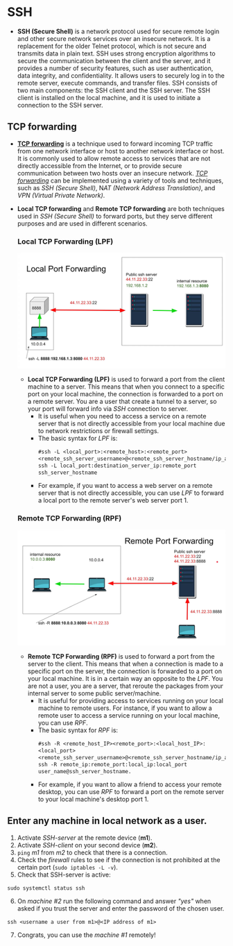 # SSH

* **SSH (Secure Shell)** is a network protocol used for secure remote login and other secure network services over an insecure network. It is a replacement for the older Telnet protocol, which is not secure and transmits data in plain text.
SSH uses strong encryption algorithms to secure the communication between the client and the server, and it provides a number of security features, such as user authentication, data integrity, and confidentiality. It allows users to securely log in to the remote server, execute commands, and transfer files. SSH consists of two main components: the SSH client and the SSH server. The SSH client is installed on the local machine, and it is used to initiate a connection to the SSH server. 

## TCP forwarding 

* [**TCP forwarding**](https://www.youtube.com/watch?v=N8f5zv9UUMI) is a technique used to forward incoming TCP traffic from one network interface or host to another network interface or host. It is commonly used to allow remote access to services that are not directly accessible from the Internet, or to provide secure communication between two hosts over an insecure network. [*TCP forwarding*](https://www.youtube.com/watch?v=Wp7boqm3Xts) can be implemented using a variety of tools and techniques, such as *SSH (Secure Shell)*, N*AT (Network Address Translation)*, and *VPN (Virtual Private Network)*.
    
* **Local TCP forwarding** and **Remote TCP forwarding** are both techniques used in *SSH (Secure Shell)* to forward ports, but they serve different purposes and are used in different scenarios.

    ### Local TCP Forwarding (LPF)
    
    ![pct_1](media/LPF.png "Local TCP Forwarding")
    * **Local TCP Forwarding (LPF)** is used to forward a port from the client machine to a server. This means that when you connect to a specific port on your local machine, the connection is forwarded to a port on a remote server. You are a user that create a tunnel to a server, so your port will forward info via *SSH* connection to server.
        * It is useful when you need to access a service on a remote server that is not directly accessible from your local machine due to network restrictions or firewall settings.
        * The basic syntax for *LPF* is:
            ```shell
            #ssh -L <local_port>:<remote_host>:<remote_port> <remote_ssh_server_username>@<remote_ssh_server_hostname/ip_address>
            ssh -L local_port:destination_server_ip:remote_port ssh_server_hostname 
            ```
        * For example, if you want to access a web server on a remote server that is not directly accessible, you can use *LPF* to forward a local port to the remote server's web server port 1.

    ### Remote TCP Forwarding (RPF)

    ![pct_2](media/RPF.png "Remote TCP Forwarding")

    * **Remote TCP Forwarding (RPF)** is used to forward a port from the server to the client. This means that when a connection is made to a specific port on the server, the connection is forwarded to a port on your local machine. It is in a certain way an opposite to the *LPF*. You are not a user, you are a server, that reroute the packages from your internal server to some public server/machine.
        * It is useful for providing access to services running on your local machine to remote users. For instance, if you want to allow a remote user to access a service running on your local machine, you can use *RPF*.
        * The basic syntax for *RPF* is: 
            ```shell
            #ssh -R <remote_host_IP><remote_port>:<local_host_IP>:<local_port> <remote_ssh_server_username>@<remote_ssh_server_hostname/ip_address>
            ssh -R remote_ip:remote_port:local_ip:local_port user_name@ssh_server_hostname.
            ```
        * For example, if you want to allow a friend to access your remote desktop, you can use *RPF* to forward a port on the remote server to your local machine's desktop port 1.


## Enter any machine in local network as a user.

1. Activate *SSH-server* at the remote device (**m1**).
2. Activate *SSH-client* on your second device (**m2**).
3. `ping` *m1* from *m2* to check that there is a connection.
4. Check the *firewall* rules to see if the connection is not prohibited at the certain port (`sudo iptables -L -v`).
5. Check that SSH-server is active:
```
sudo systemctl status ssh
```
6. On *machine #2* run the following command and answer *"yes"* when asked if you trust the server and enter the password of the chosen user.
```
ssh <username a user from m1>@<IP address of m1>
```
7. Congrats, you can use the *machine #1* remotely!